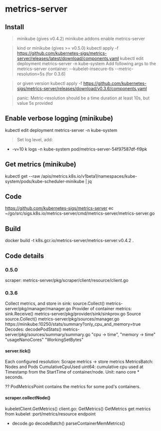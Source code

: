 # metrics-server

## Install
> minikube (gives v0.4.2)
minikube addons enable metrics-server

> kind or minikube (gives >= v0.5.0)
kubectl apply -f https://github.com/kubernetes-sigs/metrics-server/releases/latest/download/components.yaml
kubectl edit deployment metrics-server -n kube-system
  Add following args to the metrics-server container:
  --kubelet-insecure-tls
  --metric-resolution=5s  (for 0.3.6)

> or given version
kubectl apply -f https://github.com/kubernetes-sigs/metrics-server/releases/download/v0.3.6/components.yaml

> panic: Metric-resolution should be a time duration at least 10s, but value 5s provided

## Enable verbose logging (minikube)
kubectl edit deployment metrics-server -n kube-system
> Set log level, add:
- -v=10
k logs -n kube-system pod/metrics-server-54f97587df-fl9pk

## Get metrics (minikube)
kubectl get --raw /apis/metrics.k8s.io/v1beta1/namespaces/kube-system/pods/kube-scheduler-minikube | jq

## Code
https://github.com/kubernetes-sigs/metrics-server
ec ~/go/src/sigs.k8s.io/metrics-server/cmd/metrics-server/metrics-server.go

## Build
docker build -t k8s.gcr.io/metrics-server/metrics-server:v0.4.2 .

## Code details

### 0.5.0
scraper: metrics-server/pkg/scraper/client/resource/client.go

### 0.3.6
Collect metrics, and store in sink:  source.Collect()  metrics-server/pkg/manager/manager.go
Provider of container metrics:       sink.Receive()    metrics-server/pkg/provider/sink/sinkprov.go
Source                               source.Collect()  metrics-server/pkg/sources/manager.go
   https://minikube:10250/stats/summary?only_cpu_and_memory=true
Decodes:                             decodePodStats()  metrics-server/pkg/sources/summary/summary.go
      "cpu -> time", "memory -> time"
      "usageNanoCores"
      "WorkingSetBytes"

#### server.tick()
Each configured resolution:
  Scrape metrics -> store metrics
  MetricsBatch: Nodes and Pods
    CumulativeCpuUsed uint64: cumulative cpu used at Timestamp from the StartTime of container/node.
                      Unit: nano core * seconds.

?? PodMetricsPoint contains the metrics for some pod's containers.

#### scraper.collectNode()
kubeletClient.GetMetrics()
client.go: GetMetrics()
  GetMetrics get metrics from kubelet <node-addr>:port/metrics/resource endpoint
  - decode.go decodeBatch()
               parseContainerMemMetrics()
